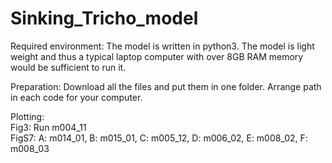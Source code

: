 # Sinking_Tricho_model


Required environment: 
The model is written in python3. The model is light weight and thus a typical laptop computer with over 8GB RAM memory would be sufficient to run it. 

Preparation: 
Download all the files and put them in one folder. Arrange path in each code for your computer. 

Plotting: <br>
Fig3: Run m004_11<br>
FigS7: A: m014_01, B: m015_01, C: m005_12, D: m006_02, E: m008_02, F: m008_03 

